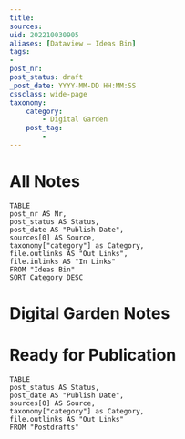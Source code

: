 ```yaml
---
title: 
sources: 
uid: 202210030905
aliases: [Dataview – Ideas Bin]
tags:
-
post_nr:
post_status: draft
_post_date: YYYY-MM-DD HH:MM:SS
cssclass: wide-page
taxonomy:
    category:
        - Digital Garden
    post_tag:
        -
---
```


# All Notes
```dataview
TABLE 
post_nr AS Nr,
post_status AS Status,
post_date AS "Publish Date",
sources[0] AS Source,
taxonomy["category"] as Category,
file.outlinks AS "Out Links",
file.inlinks AS "In Links"
FROM "Ideas Bin"
SORT Category DESC
```
# Digital Garden Notes
# Ready for Publication
```dataview
TABLE 
post_status AS Status,
post_date AS "Publish Date",
sources[0] AS Source,
taxonomy["category"] as Category,
file.outlinks AS "Out Links"
FROM "Postdrafts"
```





